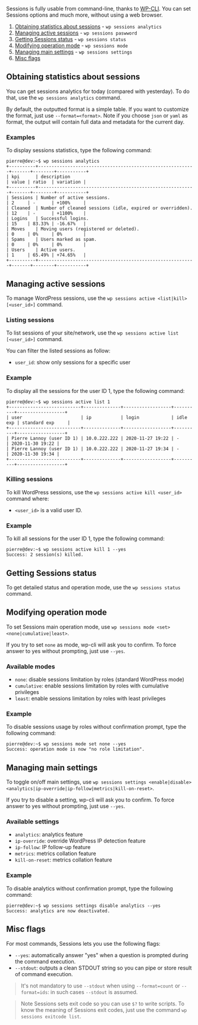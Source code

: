 Sessions is fully usable from command-line, thanks to [WP-CLI](https://wp-cli.org/). You can set Sessions options and much more, without using a web browser.

1. [Obtaining statistics about sessions](#obtaining-statistics-about-sessions) - `wp sessions analytics`
2. [Managing active sessions](#managing-active-sessions) - `wp sessions paswword`
3. [Getting Sessions status](#getting-sessions-status) - `wp sessions status`
4. [Modifying operation mode](#modifying-operation-mode) - `wp sessions mode`
5. [Managing main settings](#managing-main-settings) - `wp sessions settings`
6. [Misc flags](#misc-flags)

## Obtaining statistics about sessions

You can get sessions analytics for today (compared with yesterday). To do that, use the `wp sessions analytics` command.

By default, the outputted format is a simple table. If you want to customize the format, just use `--format=<format>`. Note if you choose `json` or `yaml` as format, the output will contain full data and metadata for the current day.

### Examples

To display sessions statistics, type the following command:
```console
pierre@dev:~$ wp sessions analytics
+----------+-----------------------------------------------------------+-------+--------+-----------+
| kpi      | description                                               | value | ratio  | variation |
+----------+-----------------------------------------------------------+-------+--------+-----------+
| Sessions | Number of active sessions.                                | 2     | -      | +100%     |
| Cleaned  | Number of cleaned sessions (idle, expired or overridden). | 12    | -      | +1100%    |
| Logins   | Successful logins.                                        | 15    | 83.33% | -16.67%   |
| Moves    | Moving users (registered or deleted).                     | 0     | 0%     | 0%        |
| Spams    | Users marked as spam.                                     | 0     | 0%     | 0%        |
| Users    | Active users.                                             | 1     | 65.49% | +74.65%   |
+----------+-----------------------------------------------------------+-------+--------+-----------+
```

## Managing active sessions

To manage WordPress sessions, use the `wp sessions active <list|kill> [<user_id>]` command.

### Listing sessions

To list sessions of your site/network, use the `wp sessions active list [<user_id>]` command.

You can filter the listed sessions as follow:

- `user_id`: show only sessions for a specific user

### Example

To display all the sessions for the user ID 1, type the following command:
```console
pierre@dev:~$ wp sessions active list 1
+---------------------------+--------------+------------------+----------+------------------+
| user                      | ip           | login            | idle exp | standard exp     |
+---------------------------+--------------+------------------+----------+------------------+
| Pierre Lannoy (user ID 1) | 10.0.222.222 | 2020-11-27 19:22 | -        | 2020-11-30 19:22 |
| Pierre Lannoy (user ID 1) | 10.0.222.222 | 2020-11-27 19:34 | -        | 2020-11-30 19:34 |
+---------------------------+--------------+------------------+----------+------------------+
```

### Killing sessions

To kill WordPress sessions, use the `wp sessions active kill <user_id>` command where:

- `<user_id>` is a valid user ID.

### Example

To kill all sessions for the user ID 1, type the following command:
```console
pierre@dev:~$ wp sessions active kill 1 --yes
Success: 2 session(s) killed.
```

## Getting Sessions status

To get detailed status and operation mode, use the `wp sessions status` command.

## Modifying operation mode

To set Sessions main operation mode, use `wp sessions mode <set> <none|cumulative|least>`.

If you try to set `none` as mode, wp-cli will ask you to confirm. To force answer to yes without prompting, just use `--yes`.

### Available modes

- `none`: disable sessions limitation by roles (standard WordPress mode)
- `cumulative`: enable sessions limitation by roles with cumulative privileges
- `least`: enable sessions limitation by roles with least privileges

### Example

To disable sessions usage by roles without confirmation prompt, type the following command:
```console
pierre@dev:~$ wp sessions mode set none --yes
Success: operation mode is now "no role limitation".
```

## Managing main settings

To toggle on/off main settings, use `wp sessions settings <enable|disable> <analytics|ip-override|ip-follow|metrics|kill-on-reset>`.

If you try to disable a setting, wp-cli will ask you to confirm. To force answer to yes without prompting, just use `--yes`.

### Available settings

- `analytics`: analytics feature
- `ip-override`: override WordPress IP detection feature
- `ip-follow`: IP follow-up feature
- `metrics`: metrics collation feature
- `kill-on-reset`: metrics collation feature

### Example

To disable analytics without confirmation prompt, type the following command:
```console
pierre@dev:~$ wp sessions settings disable analytics --yes
Success: analytics are now deactivated.
```

## Misc flags

For most commands, Sessions lets you use the following flags:
- `--yes`: automatically answer "yes" when a question is prompted during the command execution.
- `--stdout`: outputs a clean STDOUT string so you can pipe or store result of command execution.

> It's not mandatory to use `--stdout` when using `--format=count` or `--format=ids`: in such cases `--stdout` is assumed.

> Note Sessions sets exit code so you can use `$?` to write scripts.
> To know the meaning of Sessions exit codes, just use the command `wp sessions exitcode list`.